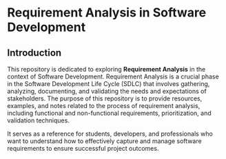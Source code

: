 # Requirement Analysis in Software Development

## Introduction
This repository is dedicated to exploring **Requirement Analysis** in the context of Software Development. Requirement Analysis is a crucial phase in the Software Development Life Cycle (SDLC) that involves gathering, analyzing, documenting, and validating the needs and expectations of stakeholders. The purpose of this repository is to provide resources, examples, and notes related to the process of requirement analysis, including functional and non-functional requirements, prioritization, and validation techniques.  

It serves as a reference for students, developers, and professionals who want to understand how to effectively capture and manage software requirements to ensure successful project outcomes.
